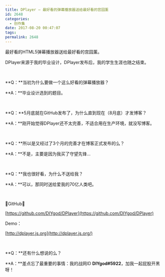 ```yaml
---
title: DPlayer – 最好看的弹幕播放器送给最好看的宫园薰
id: 2648
categories:
  - 创作集
date: 2017-08-20 00:47:07
tags:
permalink: 2648 
---
```


<link href="https://cdn.bootcss.com/dplayer/1.16.0/DPlayer.min.css" rel="stylesheet">

<div id="dplayer1" class="dplayer"></div>

最好看的HTML5弹幕播放器送给最好看的宫园薰。

DPlayer来源于我的毕业设计，DPlayer发布后，我的学生生涯也随之结束。

<!--more-->

&nbsp;

**Q：**当初为什么要做一个这么好看的弹幕播放器？

**A：**毕业设计选到的题目。

&nbsp;

**Q：**5月底就在GitHub发布了，为什么直到现在（8月底）才发博客？

**A：**刚开始觉得DPlayer还不太完善，不适合用在生产环境，就没写博客。

&nbsp;

**Q：**所以是又经过了3个月的完善才在博客正式发布的么？

**A：**不是，主要是因为我买了守望先锋...

&nbsp;

**Q：**我也很好看，为什么不送给我？

**A：**可以，那同时送给爱我的70亿人类吧。

&nbsp;

GitHub：

[https://github.com/DIYgod/DPlayer](https://github.com/DIYgod/DPlayer)

Demo：

[http://dplayer.js.org](http://dplayer.js.org/)

&nbsp;

**Q：**还有什么想说的么？

**A：**差点忘了最重要的事情：我的战网ID **DIYgod#5922**，加我一起屁股开黑呀！

<script src="https://cdn.bootcss.com/dplayer/1.16.0/DPlayer.min.js"></script>
<script>
    function myDPlayer () {
        var dp1 = new DPlayer({
            element: document.getElementById('dplayer1'),
            autoplay: false,
            theme: '#FADFA3',
            loop: true,
            screenshot: false,
            preload: 'none',
            video: {
                url: 'https://dplayer.b0.upaiyun.com/若能绽放光芒.mp4',
                pic: 'https://dplayer.b0.upaiyun.com/若能绽放光芒.png'
            },
            danmaku: {
                id: '9E2E3368B56CDBB4',
                api: 'https://api.prprpr.me/dplayer/',
                token: 'tokendemo',
                maximum: 3000
            }
        });
        window.dplayerInstances = [dp1];
    }
    if (!window.DPlayer) {
        $.getScript('https://cdn.bootcss.com/hls.js/0.8.7/hls.min.js', function () {
            $.getScript('https://cdn.bootcss.com/dplayer/1.16.0/DPlayer.min.js', function () {
                myDPlayer();
            });
        });
    }
    else {
        myDPlayer();
    }
</script>